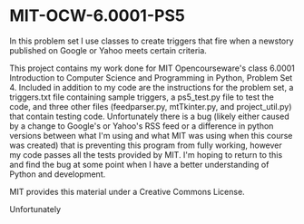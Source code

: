 # MIT-OCW-6.0001-PS5
In this problem set I use classes to create triggers that fire when a newstory published on Google or Yahoo meets certain criteria.

This project contains my work done for MIT Opencourseware's class 6.0001 Introduction to Computer Science and Programming in Python, Problem Set 4. Included in addition to my code are the instructions for the problem set, a triggers.txt file containing sample triggers, a ps5_test.py file to test the code, and three other files (feedparser.py, mtTkinter.py, and project_util.py) that contain testing code. Unfortunately there is a bug (likely either caused by a change to Google's or Yahoo's RSS feed or a difference in python versions between what I'm using and what MIT was using when this course was created) that is preventing this program from fully working, however my code passes all the tests provided by MIT. I'm hoping to return to this and find the bug at some point when I have a better understanding of Python and development.

MIT provides this material under a Creative Commons License.

Unfortunately 
